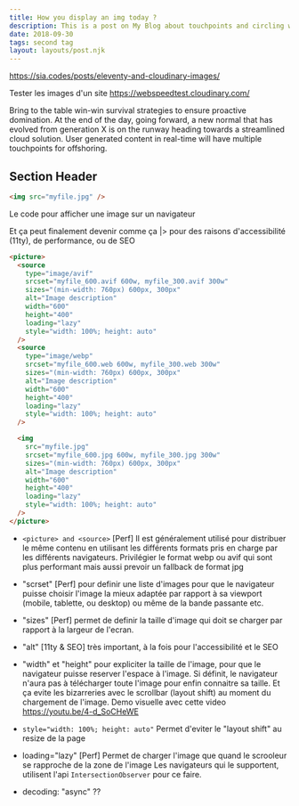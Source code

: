 ```yaml
---
title: How you display an img today ?
description: This is a post on My Blog about touchpoints and circling wagons.
date: 2018-09-30
tags: second tag
layout: layouts/post.njk
---
```


https://sia.codes/posts/eleventy-and-cloudinary-images/

Tester les images d'un site
https://webspeedtest.cloudinary.com/

Bring to the table win-win survival strategies to ensure proactive domination. At the end of the day, going forward, a new normal that has evolved from generation X is on the runway heading towards a streamlined cloud solution. User generated content in real-time will have multiple touchpoints for offshoring.

## Section Header

```html
<img src="myfile.jpg" />
```

Le code pour afficher une image sur un navigateur

Et ça peut finalement devenir comme ça |> pour des raisons d'accessibilité (11ty), de performance, ou de SEO

```html
<picture>
  <source
    type="image/avif"
    srcset="myfile_600.avif 600w, myfile_300.avif 300w"
    sizes="(min-width: 760px) 600px, 300px"
    alt="Image description"
    width="600"
    height="400"
    loading="lazy"
    style="width: 100%; height: auto"
  />
  <source
    type="image/webp"
    srcset="myfile_600.web 600w, myfile_300.web 300w"
    sizes="(min-width: 760px) 600px, 300px"
    alt="Image description"
    width="600"
    height="400"
    loading="lazy"
    style="width: 100%; height: auto"
  />

  <img
    src="myfile.jpg"
    srcset="myfile_600.jpg 600w, myfile_300.jpg 300w"
    sizes="(min-width: 760px) 600px, 300px"
    alt="Image description"
    width="600"
    height="400"
    loading="lazy"
    style="width: 100%; height: auto"
  />
</picture>
```

- `<picture> and <source>` [Perf]
Il est généralement utilisé pour distribuer le même contenu en utilisant les différents formats pris en charge par les différents navigateurs.
Privilégier le format webp ou avif qui sont plus performant mais aussi prevoir un fallback de format jpg

- "scrset" [Perf] pour definir une liste d'images pour que le navigateur puisse choisir l'image la mieux adaptée par rapport à sa viewport (mobile, tablette, ou desktop) ou même de la bande passante etc.

- "sizes" [Perf] permet de definir la taille d'image qui doit se charger par rapport à la largeur de l'ecran.

- "alt" [11ty & SEO] très important, à la fois pour l'accessibilité et le SEO

- "width" et "height" pour expliciter la taille de l'image, pour que le navigateur puisse reserver l'espace à l'image.
  Si définit, le navigateur n'aura pas à télécharger toute l'image pour enfin connaitre sa taille.
  Et ça evite les bizarreries avec le scrollbar (layout shift) au moment du chargement de l'image.
  Demo visuelle avec cette video https://youtu.be/4-d_SoCHeWE

- `style="width: 100%; height: auto"`
  Permet d'eviter le "layout shift" au resize de la page

- loading="lazy" [Perf] Permet de charger l'image que quand le scrooleur se rapproche de la zone de l'image
  Les navigateurs qui le supportent, utilisent l'api `IntersectionObserver` pour ce faire.

- decoding: "async" ??